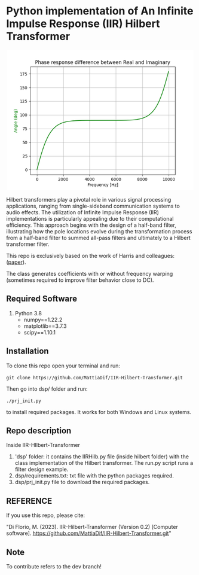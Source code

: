 # Python implementation of An Infinite Impulse Response (IIR) Hilbert Transformer

<p align="center">

<img src="https://github.com/MattiaDif/IIR-Hilbert-Transformer/blob/main/img/phase_diff.png" width="500">

</p>

Hilbert transformers play a pivotal role in various signal processing applications, ranging from single-sideband communication systems to audio effects. The utilization of Infinite Impulse Response (IIR) implementations is particularly appealing due to their computational efficiency. This approach begins with the design of a half-band filter, illustrating how the pole locations evolve during the transformation process from a half-band filter to summed all-pass filters and ultimately to a Hilbert transformer filter. 

This repo is exclusively based on the work of Harris and colleagues: ([paper](http://www.aes.org/e-lib/browse.cfm?elib=15680)).

The class generates coefficients with or without frequency warping (sometimes required to improve filter behavior close to DC).


## Required Software

1. Python 3.8
   - numpy==1.22.2
   - matplotlib==3.7.3
   - scipy==1.10.1


## Installation

To clone this repo open your terminal and run:

`git clone https://github.com/MattiaDif/IIR-Hilbert-Transformer.git`

Then go into dsp/ folder and run:

`./prj_init.py`

to install required packages. It works for both Windows and Linux systems.


## Repo description

Inside IIR-HIlbert-Transformer

1. 'dsp' folder: it contains the IIRHilb.py file (inside hilbert folder) with the class implementation of the Hilbert transformer. The run.py script runs a filter design example.
2. dsp/requirements.txt: txt file with the python packages required.
3. dsp/prj_init.py file to download the required packages.


## REFERENCE
If you use this repo, please cite:

"Di Florio, M. (2023). IIR-Hilbert-Transformer (Version 0.2) [Computer software]. https://github.com/MattiaDif/IIR-Hilbert-Transformer.git"

## Note
To contribute refers to the dev branch! 


